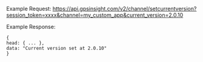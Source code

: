 Example Request: https://api.gpsinsight.com/v2/channel/setcurrentversion?session_token=xxxx&channel=my_custom_app&current_version=2.0.10

Example Response:

    {
    head: { ... },
    data: "Current version set at 2.0.10"
    }
